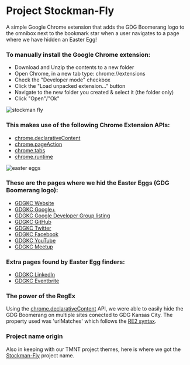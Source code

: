 Project Stockman-Fly
============
A simple Google Chrome extension that adds the GDG Boomerang logo to the omnibox next to the bookmark star when a user navigates to a page where we have hidden an Easter Egg!

### To manually install the Google Chrome extension:
* Download and Unzip the contents to a new folder
* Open Chrome, in a new tab type: chrome://extensions
* Check the "Developer mode" checkbox
* Click the "Load unpacked extension..." button
* Navigate to the new folder you created & select it (the folder only)
* Click "Open"/"Ok"

![stockman fly](https://lh3.googleusercontent.com/-pdHLwHY4Bpo/U_dyDhBWH6I/AAAAAAAAAho/zHqdevBuyNE/w440-h280-no/promo_small.png)

### This makes use of the following Chrome Extension APIs:
* [chrome.declarativeContent]
* [chrome.pageAction]
* [chrome.tabs]
* [chrome.runtime]

![easter eggs](https://lh3.googleusercontent.com/-NMSf9XeAclE/VA3xzD3GPqI/AAAAAAAAAkU/0mFfJUPgi3E/w400-h283-no/gdg_easter_eggs.png)

### These are the pages where we hid the Easter Eggs (GDG Boomerang logo):
* [GDGKC Website]
* [GDGKC Google+]
* [GDGKC Google Developer Group listing]
* [GDGKC GitHub]
* [GDGKC Twitter]
* [GDGKC Facebook]
* [GDGKC YouTube]
* [GDGKC Meetup]

### Extra pages found by Easter Egg finders:
* [GDGKC LinkedIn]
* [GDGKC Eventbrite]

### The power of the RegEx
Using the [chrome.declarativeContent] API, we were able to easily hide the GDG Boomerang on multiple sites conected to GDG Kansas City. The property used was 'urlMatches' which follows the [RE2 syntax].

### Project name origin
Also in keeping with our TMNT project themes, here is where we got the [Stockman-Fly] project name.

[chrome.declarativeContent]: https://developer.chrome.com/extensions/declarativeContent
[chrome.pageAction]: https://developer.chrome.com/extensions/pageAction
[chrome.tabs]: https://developer.chrome.com/extensions/tabs
[chrome.runtime]: https://developer.chrome.com/extensions/runtime
[RE2 syntax]: http://code.google.com/p/re2/wiki/Syntax
[Stockman-Fly]: http://en.wikipedia.org/wiki/Baxter_Stockman
[GDGKC Website]: http://gdgkc.org
[GDGKC Google+]: https://plus.google.com/116015988631052616691
[GDGKC Google Developer Group listing]: https://developers.google.com/groups/chapter/116015988631052616691/
[GDGKC GitHub]: https://github.com/GDGKansasCity
[GDGKC Twitter]: https://twitter.com/GDGKansasCity
[GDGKC Facebook]: https://www.facebook.com/GDGKansasCity
[GDGKC YouTube]: http://www.youtube.com/user/GDGKansasCity
[GDGKC Meetup]: http://www.meetup.com/GDG-Kansas-City/
[GDGKC LinkedIn]: http://www.linkedin.com/groups/GDG-Kansas-City-6543088
[GDGKC Eventbrite]: http://www.eventbrite.com/o/gdg-kansas-city-4534282341
